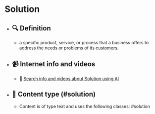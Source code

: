 # Solution
- ## 🔍 Definition
  - a specific product, service, or process that a business offers to address the needs or problems of its customers.
- ## 📹 Internet info and videos
  - 🤖 [Search info and videos about Solution using AI](https://www.perplexity.ai/search?q=videos+about+Solution:+a+specific+product,+service,+or+process+that+a+business+offers+to+address+the+needs+or+problems+of+its+customers.
)
- ## 📰 Content type (#solution)
  - Content is of type text and uses the following classes: #solution

